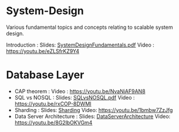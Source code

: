 # System-Design
Various fundamental topics and concepts relating to scalable system design.

Introduction : Slides: [SystemDesignFundamentals.pdf](https://github.com/ArjunKrishnak/System-Design/blob/master/SystemDesignFundamentals.pdf)  Video : https://youtu.be/eZLSfrKZ9Y4

# Database Layer
- CAP theorem : Video : https://youtu.be/NvaNiAF9AN8
- SQL vs NOSQL : Slides: [SQLvsNOSQL.pdf](https://github.com/ArjunKrishnak/System-Design/blob/master/SQLvsNOSQL.pdfhttps://github.com/ArjunKrishnak/System-Design/blob/master/SQLvsNOSQL.pdf) Video : https://youtu.be/rxCOP-8DWMI
- Sharding : Slides: [Sharding](https://github.com/ArjunKrishnak/System-Design/blob/master/Sharding.pdf) Video: https://youtu.be/1bmbw7ZzJfg
- Data Server Architecture : Slides: [DataServerArchitecture](https://github.com/ArjunKrishnak/System-Design/blob/master/DataServerArchitecture.pdf) Video: https://youtu.be/8G2lbOKVGm4

